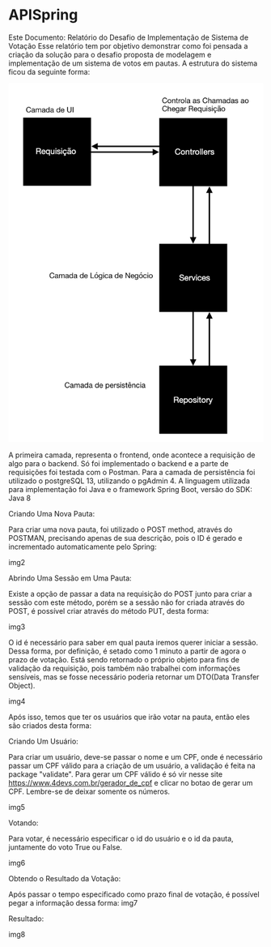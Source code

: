 # APISpring
Este Documento: Relatório do Desafio de Implementação de Sistema de Votação
Esse relatório tem por objetivo demonstrar como foi pensada a criação da
solução para o desafio proposta de modelagem e implementação de um sistema de
votos em pautas. A estrutura do sistema ficou da seguinte forma:

![Imagem1](Imagens/img1.png)



A primeira camada, representa o frontend, onde acontece a requisição de algo para
o backend. Só foi implementado o backend e a parte de requisições foi testada com
o Postman. Para a camada de persistência foi utilizado o postgreSQL 13, utilizando o
pgAdmin 4. A linguagem utilizada para implementação foi Java e o framework Spring
Boot, versão do SDK: Java 8 


Criando Uma Nova Pauta:  

Para criar uma nova pauta, foi utilizado o POST method, através do POSTMAN, precisando 
apenas de sua descrição, pois o ID é gerado e incrementado automaticamente pelo Spring: 

img2


Abrindo Uma Sessão em Uma Pauta: 

 

Existe a opção de passar a data na requisição do POST junto para criar a sessão com este 
método, porém se a sessão não for criada através do POST, é possível criar através do 
método PUT, desta forma: 

img3

O id é necessário para saber em qual pauta iremos querer iniciar a sessão. Dessa 
forma, por definição, é setado como 1 minuto a partir de agora o prazo de votação. 
Está sendo retornado o próprio objeto para fins de validação da requisição, pois 
também não trabalhei com informações sensíveis, mas se fosse necessário poderia 
retornar um DTO(Data Transfer Object). 

img4


Após isso, temos que ter os usuários que irão votar na pauta, então eles são criados desta forma: 

 

 

Criando Um Usuário: 

Para criar um usuário, deve-se passar o nome e um CPF, onde é necessário passar um CPF válido 
para a criação de um usuário, a validação é feita na package "validate". Para gerar um CPF válido 
é só vir nesse site https://www.4devs.com.br/gerador_de_cpf e clicar no botao de gerar um CPF. 
Lembre-se de deixar somente os números. 

img5


Votando: 

Para votar, é necessário especificar o id do usuário e o id da pauta, juntamente do voto True ou False. 

img6

Obtendo o Resultado da Votação: 

Após passar o tempo especificado como prazo final de votação, é possível pegar a informação dessa forma: 
img7

Resultado: 

img8

